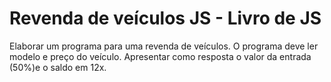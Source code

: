 <h1>Revenda de veículos JS - Livro de JS</h1>
<p>Elaborar um programa para uma revenda de veículos. O programa deve ler modelo e preço do veículo. Apresentar como resposta o valor da entrada (50%)e o saldo em 12x. </p>